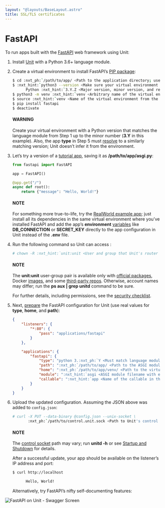 ```yaml
---
layout: "@layouts/BaseLayout.astro"
title: SSL/TLS certificates
---
```

# FastAPI

To run apps built with the [FastAPI](https://fastapi.tiangolo.com) web framework using Unit:

1. Install [Unit](../installation.md#installation-precomp-pkgs) with a Python 3.6+ language module.
2. Create a virtual environment to install FastAPI’s [PIP package](https://fastapi.tiangolo.com/tutorial/#install-fastapi):
   ```bash
   $ cd :nxt_ph:`/path/to/app/ <Path to the application directory; use a real path in your configuration>`
   $ :nxt_hint:`python3 --version <Make sure your virtual environment version matches the module version>`
         Python :nxt_hint:`3.Y.Z <Major version, minor version, and revision number>`
   $ python3 -m venv :nxt_hint:`venv <Arbitrary name of the virtual environment>`
   $ source :nxt_hint:`venv <Name of the virtual environment from the previous command>`/bin/activate
   $ pip install fastapi
   $ deactivate
   ```

   #### WARNING
   Create your virtual environment with a Python version that matches the
   language module from Step 1 up to the minor number (**3.Y** in this
   example).  Also, the app **type** in Step 5 must [resolve](../configuration.md#configuration-apps-common) to a similarly matching version; Unit doesn’t
   infer it from the environment.
3. Let’s try a version of a [tutorial app](https://fastapi.tiangolo.com/tutorial/first-steps/),
   saving it as **/path/to/app/asgi.py**:
   ```python
   from fastapi import FastAPI

   app = FastAPI()

   @app.get("/")
   async def root():
       return {"message": "Hello, World!"}
   ```

   #### NOTE
   For something more true-to-life, try the
   [RealWorld example app](https://github.com/nsidnev/fastapi-realworld-example-app); just
   install all its dependencies in the same virtual environment where you’ve
   installed FastAPI and add the app’s **environment** [variables](../configuration.md#configuration-apps-common) like **DB_CONNECTION** or
   **SECRET_KEY** directly to the app configuration in Unit instead of
   the **.env** file.
4. Run the following command so Unit can access :
   ```bash
   # chown -R :nxt_hint:`unit:unit <User and group that Unit's router runs as by default>` :nxt_ph:`/path/to/app/ <Path to the application files such as /data/www/app/; use a real path in your commands>`
   ```

   #### NOTE
   The **unit:unit** user-group pair is available only with [official
   packages](../installation.md#installation-precomp-pkgs), Docker [images](../installation.md#installation-docker), and some [third-party repos](../installation.md#installation-community-repos).  Otherwise, account names may differ; run
   the **ps aux | grep unitd** command to be sure.

   For further details, including permissions, see the [security checklist](security.md#security-apps).
5. Next, [prepare](../configuration.md#configuration-python) the FastAPI configuration for
   Unit (use real values for **type**, **home**, and **path**):
   ```json
   {
       "listeners": {
           "*:80": {
               "pass": "applications/fastapi"
           }
       },

       "applications": {
           "fastapi": {
               "type": "python 3.:nxt_ph:`Y <Must match language module version and virtual environment version>`",
               "path": ":nxt_ph:`/path/to/app/ <Path to the ASGI module>`",
               "home": ":nxt_ph:`/path/to/app/venv/ <Path to the virtual environment, if any>`",
               "module": ":nxt_hint:`asgi <ASGI module filename with extension omitted>`",
               "callable": ":nxt_hint:`app <Name of the callable in the module to run>`"
           }
       }
   }
   ```
6. Upload the updated configuration.  Assuming the JSON above was added to
   `config.json`:
   ```bash
   # curl -X PUT --data-binary @config.json --unix-socket \
          :nxt_ph:`/path/to/control.unit.sock <Path to Unit's control socket in your installation>` :nxt_hint:`http://localhost/config/ <Path to the config section in Unit's control API>`
   ```

   #### NOTE
   The [control socket](../controlapi.md#configuration-socket) path may vary; run
   **unitd -h** or see [Startup and Shutdown](source.md#source-startup) for details.

   After a successful update, your app should be available on the listener’s IP
   address and port:
   ```bash
   $ curl http://localhost

         Hello, World!
   ```

   Alternatively, try FastAPI’s nifty self-documenting features:

![FastAPI on Unit - Swagger Screen](/fastapi.png)
